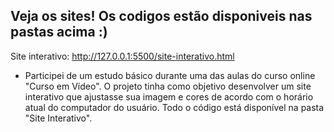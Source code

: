 ## Veja os sites! Os codigos estão disponiveis nas pastas acima :) 

Site interativo: http://127.0.0.1:5500/site-interativo.html
- Participei de um estudo básico durante uma das aulas do curso online "Curso em Vídeo". O projeto tinha como objetivo desenvolver um site interativo que ajustasse sua imagem e cores de acordo com o horário atual do computador do usuário. Todo o código está disponível na pasta "Site Interativo".
